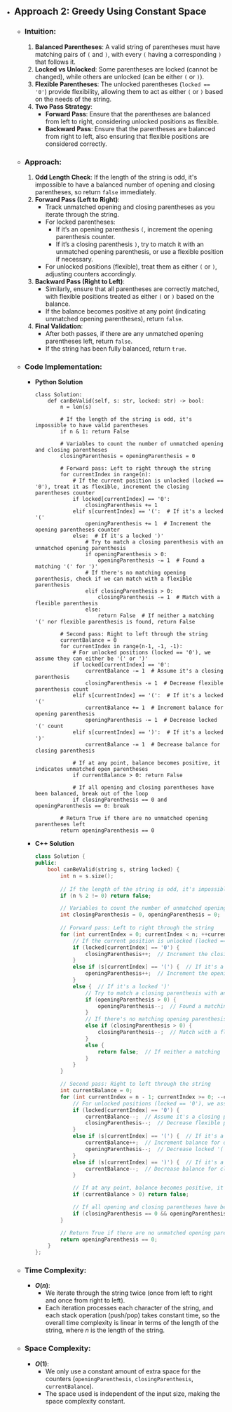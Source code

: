 - ## Approach 2: Greedy Using Constant Space
    - ### Intuition:
        1. **Balanced Parentheses**: A valid string of parentheses must have matching pairs of `(` and `)`, with every `(` having a corresponding `)` that follows it.
        2. **Locked vs Unlocked**: Some parentheses are locked (cannot be changed), while others are unlocked (can be either `(` or `)`).
        3. **Flexible Parentheses**: The unlocked parentheses (`locked == '0'`) provide flexibility, allowing them to act as either `(` or `)` based on the needs of the string.
        4. **Two Pass Strategy**: 
            - **Forward Pass**: Ensure that the parentheses are balanced from left to right, considering unlocked positions as flexible.
            - **Backward Pass**: Ensure that the parentheses are balanced from right to left, also ensuring that flexible positions are considered correctly.

    - ### Approach:
        1. **Odd Length Check**: If the length of the string is odd, it's impossible to have a balanced number of opening and closing parentheses, so return `false` immediately.
        2. **Forward Pass (Left to Right)**:
            - Track unmatched opening and closing parentheses as you iterate through the string.
            - For locked parentheses:
                - If it’s an opening parenthesis `(`, increment the opening parenthesis counter.
                - If it’s a closing parenthesis `)`, try to match it with an unmatched opening parenthesis, or use a flexible position if necessary.
            - For unlocked positions (flexible), treat them as either `(` or `)`, adjusting counters accordingly.
        3. **Backward Pass (Right to Left)**:
            - Similarly, ensure that all parentheses are correctly matched, with flexible positions treated as either `(` or `)` based on the balance.
            - If the balance becomes positive at any point (indicating unmatched opening parentheses), return `false`.
        4. **Final Validation**:
            - After both passes, if there are any unmatched opening parentheses left, return `false`.
            - If the string has been fully balanced, return `true`.
    
    - ### Code Implementation:
        - **Python Solution**
            ```python3 []
            class Solution:
                def canBeValid(self, s: str, locked: str) -> bool:
                    n = len(s)
                    
                    # If the length of the string is odd, it's impossible to have valid parentheses
                    if n & 1: return False

                    # Variables to count the number of unmatched opening and closing parentheses
                    closingParenthesis = openingParenthesis = 0
                    
                    # Forward pass: Left to right through the string
                    for currentIndex in range(n):
                        # If the current position is unlocked (locked == '0'), treat it as flexible, increment the closing parentheses counter
                        if locked[currentIndex] == '0': 
                            closingParenthesis += 1  
                        elif s[currentIndex] == '(':  # If it's a locked '('
                            openingParenthesis += 1  # Increment the opening parentheses counter
                        else:  # If it's a locked ')'
                            # Try to match a closing parenthesis with an unmatched opening parenthesis
                            if openingParenthesis > 0:  
                                openingParenthesis -= 1  # Found a matching '(' for ')'
                            # If there's no matching opening parenthesis, check if we can match with a flexible parenthesis
                            elif closingParenthesis > 0:  
                                closingParenthesis -= 1  # Match with a flexible parenthesis
                            else:
                                return False  # If neither a matching '(' nor flexible parenthesis is found, return False
                    
                    # Second pass: Right to left through the string
                    currentBalance = 0
                    for currentIndex in range(n-1, -1, -1):
                        # For unlocked positions (locked == '0'), we assume they can either be '(' or ')'
                        if locked[currentIndex] == '0':
                            currentBalance -= 1  # Assume it's a closing parenthesis
                            closingParenthesis -= 1  # Decrease flexible parenthesis count
                        elif s[currentIndex] == '(':  # If it's a locked '('
                            currentBalance += 1  # Increment balance for opening parenthesis
                            openingParenthesis -= 1  # Decrease locked '(' count
                        elif s[currentIndex] == ')':  # If it's a locked ')'
                            currentBalance -= 1  # Decrease balance for closing parenthesis
                        
                        # If at any point, balance becomes positive, it indicates unmatched open parentheses
                        if currentBalance > 0: return False
                        
                        # If all opening and closing parentheses have been balanced, break out of the loop
                        if closingParenthesis == 0 and openingParenthesis == 0: break

                    # Return True if there are no unmatched opening parentheses left
                    return openingParenthesis == 0
            ```
        - **C++ Solution**
            ```cpp []
            class Solution {
            public:
                bool canBeValid(string s, string locked) {
                    int n = s.size();
                    
                    // If the length of the string is odd, it's impossible to have valid parentheses
                    if (n % 2 != 0) return false;

                    // Variables to count the number of unmatched opening and closing parentheses
                    int closingParenthesis = 0, openingParenthesis = 0;
                    
                    // Forward pass: Left to right through the string
                    for (int currentIndex = 0; currentIndex < n; ++currentIndex) {
                        // If the current position is unlocked (locked == '0'), treat it as flexible
                        if (locked[currentIndex] == '0') {
                            closingParenthesis++;  // Increment the closing parentheses counter
                        }
                        else if (s[currentIndex] == '(') {  // If it's a locked '('
                            openingParenthesis++;  // Increment the opening parentheses counter
                        }
                        else {  // If it's a locked ')'
                            // Try to match a closing parenthesis with an unmatched opening parenthesis
                            if (openingParenthesis > 0) {
                                openingParenthesis--;  // Found a matching '(' for ')'
                            }
                            // If there's no matching opening parenthesis, check if we can match with a flexible parenthesis
                            else if (closingParenthesis > 0) {
                                closingParenthesis--;  // Match with a flexible parenthesis
                            }
                            else {
                                return false;  // If neither a matching '(' nor flexible parenthesis is found, return false
                            }
                        }
                    }

                    // Second pass: Right to left through the string
                    int currentBalance = 0;
                    for (int currentIndex = n - 1; currentIndex >= 0; --currentIndex) {
                        // For unlocked positions (locked == '0'), we assume they can either be '(' or ')'
                        if (locked[currentIndex] == '0') {
                            currentBalance--;  // Assume it's a closing parenthesis
                            closingParenthesis--;  // Decrease flexible parenthesis count
                        }
                        else if (s[currentIndex] == '(') {  // If it's a locked '('
                            currentBalance++;  // Increment balance for opening parenthesis
                            openingParenthesis--;  // Decrease locked '(' count
                        }
                        else if (s[currentIndex] == ')') {  // If it's a locked ')'
                            currentBalance--;  // Decrease balance for closing parenthesis
                        }

                        // If at any point, balance becomes positive, it indicates unmatched open parentheses
                        if (currentBalance > 0) return false;

                        // If all opening and closing parentheses have been balanced, break out of the loop
                        if (closingParenthesis == 0 && openingParenthesis == 0) break;
                    }

                    // Return True if there are no unmatched opening parentheses left
                    return openingParenthesis == 0;
                }
            };
            ```

    - ### Time Complexity:
        - **$O(n)$**: 
            - We iterate through the string twice (once from left to right and once from right to left).
            - Each iteration processes each character of the string, and each stack operation (push/pop) takes constant time, so the overall time complexity is linear in terms of the length of the string, where $n$ is the length of the string.

    - ### Space Complexity:
        - **$O(1)$**:
            - We only use a constant amount of extra space for the counters (`openingParenthesis`, `closingParenthesis`, `currentBalance`).
            - The space used is independent of the input size, making the space complexity constant.